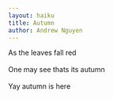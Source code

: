 ```yaml
---
layout: haiku 
title: Autumn   
author: Andrew Nguyen 
---   
```


As the leaves fall red<br>            
One may see thats its autumn<br>   
Yay autumn is here<br>     
